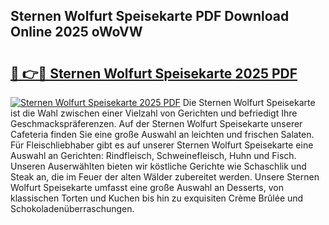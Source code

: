 ## Sternen Wolfurt Speisekarte PDF Download Online 2025 oWoVW

# <h2><a href="http://gc6nt9t.nevu.top/?p=Sternen+Wolfurt+Speisekarte">🔗 👉🔴 Sternen Wolfurt Speisekarte 2025 PDF</a></h2>

[![Sternen Wolfurt Speisekarte 2025 PDF](https://i.imgur.com/dBaPXMq.png)](http://gc6nt9t.nevu.top/?p=Sternen+Wolfurt+Speisekarte)
Die Sternen Wolfurt Speisekarte ist die Wahl zwischen einer Vielzahl von Gerichten und befriedigt Ihre Geschmackspräferenzen. Auf der Sternen Wolfurt Speisekarte unserer Cafeteria finden Sie eine große Auswahl an leichten und frischen Salaten. Für Fleischliebhaber gibt es auf unserer Sternen Wolfurt Speisekarte eine Auswahl an Gerichten: Rindfleisch, Schweinefleisch, Huhn und Fisch. Unseren Auserwählten bieten wir köstliche Gerichte wie Schaschlik und Steak an, die im Feuer der alten Wälder zubereitet werden. Unsere Sternen Wolfurt Speisekarte umfasst eine große Auswahl an Desserts, von klassischen Torten und Kuchen bis hin zu exquisiten Crème Brûlée und Schokoladenüberraschungen.
